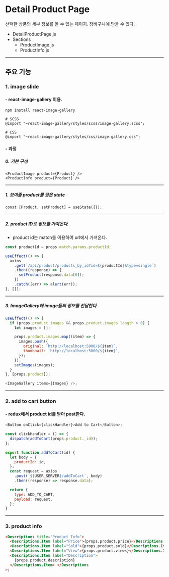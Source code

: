 # Detail Product Page

선택한 상품의 세부 정보를 볼 수 있는 페이지.
장바구니에 담을 수 있다.

- DetailProductPage.js
- Sections
  - ProductImage.js
  - ProductInfo.js

---

## 주요 기능

### 1. image slide

#### - react-image-gallery 이용.

```
npm install react-image-gallery

# SCSS
@import "~react-image-gallery/styles/scss/image-gallery.scss";

# CSS
@import "~react-image-gallery/styles/css/image-gallery.css";
```

#### - 과정

##### 0. 기본 구성

```
<ProductImage product={Product} />
<ProductInfo product={Product} />
```

---

##### 1. 보여줄 product를 담은 state

```
const [Product, setProduct] = useState({});
```

---

##### 2. product ID로 정보를 가져온다.

- product id는 match를 이용하여 url에서 가져온다.

```js
const productId = props.match.params.productId;

useEffect(() => {
  axios
    .get(`/api/product/products_by_id?id=${productId}&type=single`)
    .then((response) => {
      setProduct(response.data[0]);
    })
    .catch((err) => alert(err));
}, []);
```

---

##### 3. ImageGallery에 image들의 정보를 전달한다.

```js
useEffect(() => {
  if (props.product.images && props.product.images.length > 0) {
    let images = [];

    props.product.images.map((item) => {
      images.push({
        original: `http://localhost:5000/${item}`,
        thumbnail: `http://localhost:5000/${item}`,
      });
    });
    setImages(images);
  }
}, [props.product]);

<ImageGallery items={Images} />;
```

---

### 2. add to cart button

#### - redux에서 product id를 받아 post한다.

```js
<Button onClick={clickHandler}>Add to Cart</Button>;

const clickHandler = () => {
  dispatch(addToCart(props.product._id));
};

export function addToCart(id) {
  let body = {
    productId: id,
  };
  const request = axios
    .post(`${USER_SERVER}/addToCart`, body)
    .then((response) => response.data);

  return {
    type: ADD_TO_CART,
    payload: request,
  };
}
```

---

### 3. product info

```html
<Descriptions title="Product Info">
  <Descriptions.Item label="Price">{props.product.price}</Descriptions.Item>
  <Descriptions.Item label="Sold">{props.product.sold}</Descriptions.Item>
  <Descriptions.Item label="View">{props.product.views}</Descriptions.Item>
  <Descriptions.Item label="Description">
    {props.product.description}
  </Descriptions.Item> </Descriptions
>;
```
